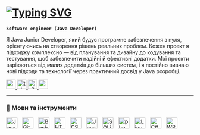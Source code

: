 # <a href="https://git.io/typing-svg"><img src="https://readme-typing-svg.herokuapp.com?font=Roboto&weight=600&size=30&duration=4000&pause=1000&color=FFFFFF&background=FF00BE00&vCenter=true&width=475&lines=%E2%9B%84%EF%B8%8F+Adrian+Tegza" alt="Typing SVG" /></a>

**`Software engineer (Java Developer)`**

Я Java Junior Developer, який будує програмне забезпечення з нуля, орієнтуючись на створення рішень реальних проблем. Кожен проєкт я підходжу комплексно — від планування та дизайну до кодування та тестування, щоб забезпечити надійні й ефективні додатки. Мої проєкти варіюються від малих додатків до більших систем, і я постійно вивчаю нові підходи та технології через практичний досвід у Java розробці.

<a href="mailto:adriantegzza@gmail.com" target="_blank">
  <img src="https://img.shields.io/static/v1?message=Email&logo=gmail&label=&color=FF5733&logoColor=white&style=for-the-badge" height="25" alt="email logo" />
</a>
<a href="https://t.me/Adrian_085" target="_blank">
  <img src="https://img.shields.io/static/v1?message=Telegram&logo=telegram&label=&color=2CA5E0&logoColor=white&style=for-the-badge" height="25" alt="telegram logo" />
</a>
<a href="https://github.com/Adretanoo?tab=repositories" target="_blank">
  <img src="https://img.shields.io/static/v1?message=GitHub+Repositories&logo=github&label=&color=181717&logoColor=white&style=for-the-badge" height="25" alt="github repositories logo" />
</a>
<a href="https://www.codewars.com/users/Adretanoo" target="_blank">
  <img src="https://img.shields.io/static/v1?message=Codewars&logo=codewars&label=&color=9B2D20&logoColor=white&style=for-the-badge" height="25" alt="codewars logo" />
</a>

---

### 🧰 Мови та інструменти

<img align="left" alt="Java" width="30px" style="padding-right:10px;" src="https://cdn.jsdelivr.net/gh/devicons/devicon/icons/java/java-original.svg"/>
<img align="left" alt="Git" width="30px" style="padding-right:10px;" src="https://cdn.jsdelivr.net/gh/devicons/devicon/icons/git/git-original.svg" />
<img align="left" alt="Bash" width="30px" style="padding-right:10px;" src="https://cdn.jsdelivr.net/gh/devicons/devicon/icons/bash/bash-original.svg" />
<img align="left" alt="HTML" width="30px" style="padding-right:10px;" src="https://cdn.jsdelivr.net/gh/devicons/devicon/icons/html5/html5-plain.svg" />
<img align="left" alt="CSS" width="30px" style="padding-right:10px;" src="https://cdn.jsdelivr.net/gh/devicons/devicon/icons/css3/css3-plain.svg" />
<img align="left" alt="JavaScript" width="30px" style="padding-right:10px;" src="https://cdn.jsdelivr.net/gh/devicons/devicon/icons/javascript/javascript-plain.svg" />
<img align="left" alt="SQLite" width="30px" style="padding-right:10px;" src="https://cdn.jsdelivr.net/gh/devicons/devicon/icons/sqlite/sqlite-original.svg" />
<img align="left" alt="phpMyAdmin" width="30px" style="padding-right:10px;" src="https://cdn.jsdelivr.net/gh/devicons/devicon/icons/php/php-original.svg" />
<img align="left" alt="Linux" width="30px" style="padding-right:10px;" src="https://cdn.jsdelivr.net/gh/devicons/devicon/icons/linux/linux-original.svg" />
<img align="left" alt="C#" width="30px" style="padding-right:10px;" src="https://cdn.jsdelivr.net/gh/devicons/devicon/icons/csharp/csharp-original.svg" />
<img align="left" alt="WPF" width="30px" style="padding-right:10px;" src="https://cdn.jsdelivr.net/gh/devicons/devicon/icons/wpf/wpf-original.svg" />
<br />


#
